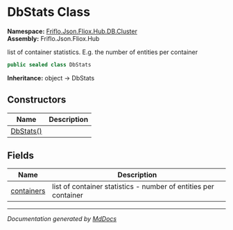 ﻿<!--  
  <auto-generated>   
    The contents of this file were generated by a tool.  
    Changes to this file may be list if the file is regenerated  
  </auto-generated>   
-->

# DbStats Class

**Namespace:** [Friflo.Json.Fliox.Hub.DB.Cluster](../index.md)  
**Assembly:** Friflo.Json.Fliox.Hub

list of container statistics. E.g. the number of entities per container

```csharp
public sealed class DbStats
```

**Inheritance:** object → DbStats

## Constructors

| Name                               | Description |
| ---------------------------------- | ----------- |
| [DbStats()](constructors/index.md) |             |

## Fields

| Name                               | Description                                                      |
| ---------------------------------- | ---------------------------------------------------------------- |
| [containers](fields/containers.md) | list of container statistics \- number of entities per container |

___

*Documentation generated by [MdDocs](https://github.com/ap0llo/mddocs)*
